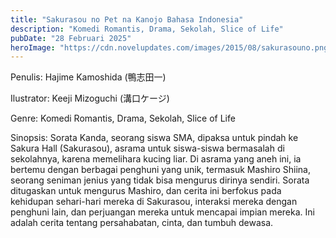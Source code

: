 ```yaml
---
title: "Sakurasou no Pet na Kanojo Bahasa Indonesia"
description: "Komedi Romantis, Drama, Sekolah, Slice of Life"
pubDate: "28 Februari 2025"
heroImage: "https://cdn.novelupdates.com/images/2015/08/sakurasouno.png"
---
```


Penulis: Hajime Kamoshida (鴨志田一)

Ilustrator: Keeji Mizoguchi (溝口ケージ)

Genre: Komedi Romantis, Drama, Sekolah, Slice of Life

Sinopsis: Sorata Kanda, seorang siswa SMA, dipaksa untuk pindah ke Sakura Hall (Sakurasou), asrama untuk siswa-siswa bermasalah di sekolahnya, karena memelihara kucing liar. Di asrama yang aneh ini, ia bertemu dengan berbagai penghuni yang unik, termasuk Mashiro Shiina, seorang seniman jenius yang tidak bisa mengurus dirinya sendiri. Sorata ditugaskan untuk mengurus Mashiro, dan cerita ini berfokus pada kehidupan sehari-hari mereka di Sakurasou, interaksi mereka dengan penghuni lain, dan perjuangan mereka untuk mencapai impian mereka. Ini adalah cerita tentang persahabatan, cinta, dan tumbuh dewasa.
